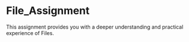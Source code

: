 # File_Assignment
This assignment provides you with a deeper understanding and practical experience of Files.
